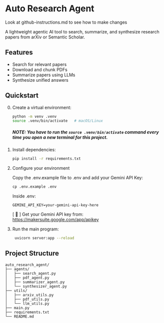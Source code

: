 # Auto Research Agent

Look at github-instructions.md to see how to make changes

A lightweight agentic AI tool to search, summarize, and synthesize research papers from arXiv or Semantic Scholar.

## Features
- Search for relevant papers
- Download and chunk PDFs
- Summarize papers using LLMs
- Synthesize unified answers

## Quickstart

0. Create a virtual environment:
    ```bash
    python -m venv .venv
    source .venv/bin/activate   # macOS/Linux
    ```
    <!-- .venv\Scripts\activate      # Windows -->

    ##### NOTE: You have to run the `source .venv/bin/activate` command every time you open a new terminal for this project.

1. Install dependencies:
   ```bash
   pip install -r requirements.txt
   ```

2. Configure your environment

    Copy the .env.example file to .env and add your Gemini API Key:

    ```python
    cp .env.example .env
    ```

    Inside .env:

    ```
    GEMINI_API_KEY=your-gemini-api-key-here
    ```

    [ 🔑 ] Get your Gemini API key from: https://makersuite.google.com/app/apikey

3. Run the main program:
   ```bash
    uvicorn server:app --reload
   ```

## Project Structure

```
auto_research_agent/
├── agents/
│   ├── search_agent.py
│   ├── pdf_agent.py
│   ├── summarizer_agent.py
│   └── synthesizer_agent.py
├── utils/
│   ├── arxiv_utils.py
│   ├── pdf_utils.py
│   └── llm_utils.py
├── main.py
├── requirements.txt
└── README.md
``` 
